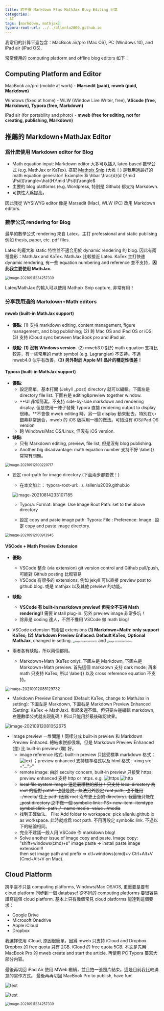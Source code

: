 ```yaml
---
title: 跨平臺 Markdown Plus MathJax Blog Editing 分享
categories:
- AI
tags: [markdown, mathjax]
typora-root-url: ../../allenlu2009.github.io
---
```


我常用的計算平臺包含：MacBook air/pro (Mac OS),  PC (Windows 10), and iPad air (iPad OS).

常常使用的 computing platform and offline blog editors 如下：

## Computing Platform and Editor

MacBook air/pro (mobile at work)  - **Marsedit (paid), mweb (paid, Markdown)**

Windows (fixed at home) - WLW (Window Live Writer, free), **VScode (free, Markdown), Typora (free, Markdown)**

iPad air (for portability and photo) - **mweb (free for editing, not for creating, publishing, Markdown)**

## 推薦的 Markdown+MathJax Editor

### 爲什麽使用 Markdown editor for Blog

* Math equation input: Markdown editor 大多可以插入 latex-based 數學公式 (e.g. MathJax or KaTex).  搭配 [Mathpix Snip](https://mathpix.com/) (大推！) 是我用過最好的 math equation generator!  Example: $i \hbar \frac{d}{d t}\mid \Psi(t)\rangle=\hat{H}\mid \Psi(t)\rangle$
* 主要的 blog platforms (e.g. Wordpress, 特別是 Github) 都支持 Markdown.  
* 可携性大爲提高。

因此我從 WYSIWYG editor 像是 Marsedit (Mac), WLW (PC) 改用 Markdown editors.

### 數學公式 rendering for Blog

最早的數學公式 rendering 來自 Latex，主打 professional and static publising 例如 thesis, paper, etc. pdf files.

Latex 的龐大和 static 特性並不適合用於 dynamic rendering 的 blog.  因此有兩種變形：MathJax and KaTex.   MathJax 比較接近 Latex.  KaTex 主打快速 dynamic rendering, 有一些 equation numbering and reference 並不支持，**因此我主要使用 MathJax.**

<img src="/media/image-20210911234257339.png" alt="image-20210911234257339" style="zoom:80%;" />

Latex/MathJax 的輸入可以使用 Mathpix Snip capture, 非常有用！

### 分享我用過的 Markdown+Math editors

#### mweb (built-in MathJax support)

* **優點:** (1) 支持 markdown editing, content management, figure management, and blog publishing; (2) 跨 Mac OS and iPad OS or iOS;  (3) 支持 iCloud sync between MacBook pro and iPad air.

* **缺點:** **(1) 沒有 Windows version.**  (2) mweb3.0 對於 math equation 支持比較差，有一些常用的 math symbol (e.g. Lagrangian) 不支持。不過 mweb4.0 似乎有改善。**(3) 另外對於 Apple M1 晶片的穩定性很差！**

#### Typora (built-in MathJax support)

* **優點:**
  * 設定簡單，基本打開  (Jekyll _post) directory 就可以編輯。下圖左是 directory file list.  下圖右是 editing&preview together window.
  * **UI 非常簡潔，不支持 side-by-side markdown and rendering display. 但是使用一陣子發覺 Typora 直接 rendering output to display 很棒。**不會像 mweb editing 時，另一個 display 動來動去。特別在小銀幕非常適合，mweb 的 iOS 版採用一樣的做法。可惜沒有 iOS/iPad OS version
  * 跨 Windows/Mac OS/Linux, 但沒有 iOS version.
* **缺點:**  
  * 只有 Markdown editing, preview, file list, 但是沒有 blog publishing.
  * Another big disadvantage: math equation number 支持不好 \label{} 常常有問題。

<img src="/media/image-20210912100220717.png" alt="image-20210912100220717" style="zoom:80%;" />

* 設定 root-path for image directory (下面兩步都要做！)
  * 在本文加上： typora-root-url: ../../allenlu2009.github.io

  ![image-20210814233107185](/media/image-20210814233107185.png)

  * Typora: Format: Image: Use Image Root Path: set to the above directory

  * 設定 copy and paste image path:  Typora: File : Preference: Image :  設定 copy and paste image directory.

<img src="/media/image-20210912100913945.png" alt="image-20210912100913945" style="zoom:80%;" />

#### VSCode + Math Preview Extension

* **優點:**  

  * VSCode 整合 (via extension) git version control and Github pull/push, 可能對 Github posting 比較容易
  * VSCode 有很多的 extensions, 例如 jekyll 可以直接 preview post to github blog.  或是 mathjax 以及其他 preview 的功能。

* **缺點:**  

  * **VSCode 有 built-in markdown preview!  但完全不支持 Math rendering!!** 需要 install plug-in.  另外 preview image 非常多坑！
  * 除非是 coding 達人，不然不推用 VSCode 做 math blog!

* VSCode extension 有兩個 extensions  **(1) Markdown+Math:  only support KaTex;  (2) Markdown Preview Enhaced: Default KaTex, Optional MathJax**, changed in setting.
  <img src="/media/image-20210912001358757.png" alt="image-20210912001358757" style="zoom:40%;" /> and <img src="/media/image-20210912001314540.png" alt="image-20210912001314540" style="zoom:40%;" />

* 兩者各有缺點，所以兩個都用。

  * Markdown+Math (KaTex only): 下圖左是 Markdown, 下圖右是 Markdown+Math preview.  首先這個 markdown 支持 dark mode; 再來 math 只支持 KaTex, 所以 \label{} 以及 cross reference equation 不支持。

<img src="/media/image-20210912085129732.png" alt="image-20210912085129732" style="zoom:90%;" />

* Markdown Preview Enhanced (Default KaTex, change to MathJax in setting): 下圖左是 Markdown, 下圖右是 Markdown Preview Enhanced (Setting: KaTex -> MathJax).   看起來還不錯。但只要左邊編輯 markdown, 右邊數學公式就出現亂碼！所以只能用於最後確認效果。

<img src="/media/image-20210912081052675.png" alt="image-20210912081052675" style="zoom:100%;" />

* Image preview 一堆問題！同樣分成 built-in preview 和 Markdown Preview Enhaced.  總結來説都很爛，但是 Markdown Preview Enhanced (差) 比 built-in preview (爛) 好。
  * image reference 格式:  built-in preview 只接受標準 markdown 格式： ![text](...jpg) ；preview enhanced 支持標準格式以及 html 格式 : <img src =“...">"
  * remote image:  由於 secuity concern, built-in preview 只接受 https;  preview enhanced 支持 http or https.  e.g.
  ![https](https://ww1.sinaimg.cn/mw690/81b78497jw1emfgwkasznj21hc0u0qb7.jpg)
  ![http](http://ww1.sinaimg.cn/mw690/81b78497jw1emfgwkasznj21hc0u0qb7.jpg)
  * ~~local file system image:  這是最糟糕的部分！只支持 local directory 為 root 的絕對 path!!!  也就是説，無法另外設定 root path, 也不能用 ../media/ 往上 path (因爲 root 沒有更上面的 directory).  我最後只能在 _post directory 之下做一個 symbolic link : PS>  new-item -itemtype symboliclink -path ./  -name media -value ../media~~
  * 找到正確做法。 File: Add folder to workspace: pick allenlu.github.io as workspace.  此時就成爲 root path.  不用再設定 symbolic link. 不過以下的結論相同。
  * 完全不建議一般人用 VSCode 作 markdown blog!
  * Solve another issue of image copy and paste.   Image copy:  "shift+windows(cmd)+s"
  image paste -> install paste image extension!!!  
 then set image path and prefix => ctl+windows(cmd)+v   Ctrl+Alt+V (Cmd+Alt+V on Mac).
 

## Cloud Platform

跨平臺不只是 computing platforms, Windows/Mac OS/iOS, 更重要是要有 cloud platform 同步到一個 database!  從不同的 computing platforms 要很容易讀寫這個 cloud platform.  基本上只有幾個常見 cloud platforms 能達到這個要求：

* Google Drive
* Microsoft Onedrive
* Apple iCloud
* Dropbox

我選擇使用 iCloud, 原因很簡單。因爲 mweb 只支持 iCloud and Dropbox.   Dropbox 的 free quota 只有 2GB.  iCloud 的 free quota 5GB.   本文是先用 MacBook Pro 的 mweb create and start the article.  再使用 PC Typora 纂寫大部分内容。

最後再切回 iPad Air 使用 MWeb 繼續，並且拍一張照片結束。這是目前我比較滿意的寫作方式。
最後再再切回 MacBook Pro to publish, have fun!

![text](/media/16101804667280/16102111356622.jpg)

![test](/media/image-20210911234257339.png)

<img src="/media/image-20210911234257339.png" alt="image-20210911234257339" style="zoom:80%;" />
